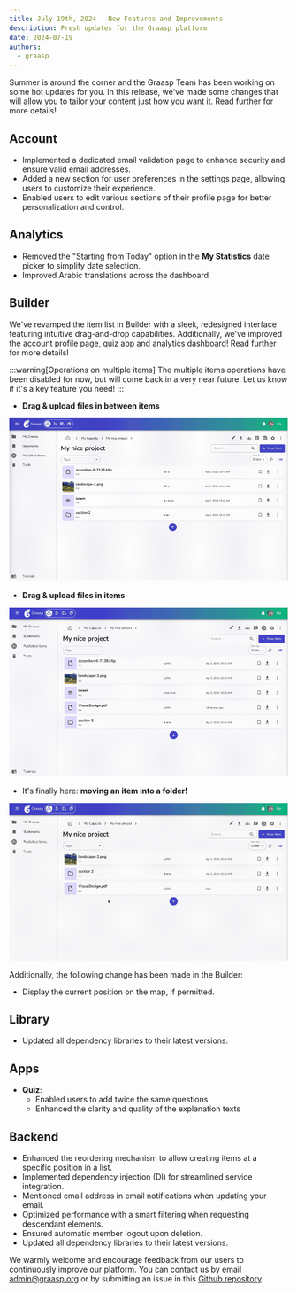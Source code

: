 ```yaml
---
title: July 19th, 2024 - New Features and Improvements
description: Fresh updates for the Graasp platform
date: 2024-07-19
authors:
  - graasp
---
```


Summer is around the corner and the Graasp Team has been working on some hot updates for you. In this release, we've made some changes that will allow you to tailor your content just how you want it. Read further for more details!

<!-- Everything below this will not be shown in the post overview -->
<!-- truncate -->

## Account

- Implemented a dedicated email validation page to enhance security and ensure valid email addresses.
- Added a new section for user preferences in the settings page, allowing users to customize their experience.
- Enabled users to edit various sections of their profile page for better personalization and control.

## Analytics

- Removed the "Starting from Today" option in the **My Statistics** date picker to simplify date selection.
- Improved Arabic translations across the dashboard

## Builder

We've revamped the item list in Builder with a sleek, redesigned interface featuring intuitive drag-and-drop capabilities. Additionally, we've improved the account profile page, quiz app and analytics dashboard! Read further for more details!

:::warning[Operations on multiple items]
The multiple items operations have been disabled for now, but will come back in a very near future. Let us know if it's a key feature you need!
:::

- **Drag & upload files in between items**

![upload in between](./screenshots/2024-07-19-upload-between-items.gif)

- **Drag & upload files in items**

![upload in item](./screenshots/2024-07-19-upload-in-item.gif)

- It's finally here: **moving an item into a folder!**

![move in item](./screenshots/2024-07-19-move-in-item.gif)

Additionally, the following change has been made in the Builder:

- Display the current position on the map, if permitted.

## Library

- Updated all dependency libraries to their latest versions.

## Apps

- **Quiz**:
  - Enabled users to add twice the same questions
  - Enhanced the clarity and quality of the explanation texts

## Backend

- Enhanced the reordering mechanism to allow creating items at a specific position in a list.
- Implemented dependency injection (DI) for streamlined service integration.
- Mentioned email address in email notifications when updating your email.
- Optimized performance with a smart filtering when requesting descendant elements.
- Ensured automatic member logout upon deletion.
- Updated all dependency libraries to their latest versions.

<!-- Generic message -->

We warmly welcome and encourage feedback from our users to continuously improve our platform. You can contact us by email [admin@graasp.org](mailto:admin@graasp.org) or by submitting an issue in this [Github repository](https://github.com/graasp/graasp-feedback).
